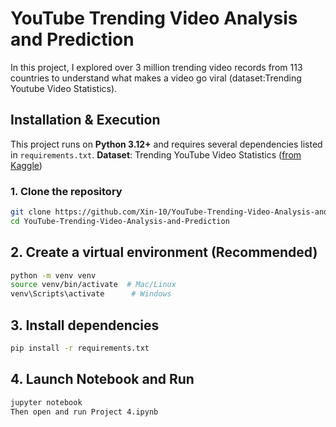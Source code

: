 # YouTube Trending Video Analysis and Prediction

In this project, I explored over 3 million trending video records from 113 countries to understand what makes a video go viral (dataset:Trending Youtube Video Statistics).

## Installation & Execution

This project runs on **Python 3.12+** and requires several dependencies listed in `requirements.txt`.
**Dataset**: Trending YouTube Video Statistics ([from Kaggle](https://www.kaggle.com/datasets/asaniczka/trending-youtube-videos-113-countries))

### 1. Clone the repository
```bash
git clone https://github.com/Xin-10/YouTube-Trending-Video-Analysis-and-Prediction.git
cd YouTube-Trending-Video-Analysis-and-Prediction
```

## 2. Create a virtual environment (Recommended)
```bash
python -m venv venv
source venv/bin/activate  # Mac/Linux
venv\Scripts\activate      # Windows
```

## 3. Install dependencies
```bash
pip install -r requirements.txt
```

## 4. Launch Notebook and Run
```bash
jupyter notebook
Then open and run Project 4.ipynb
```
